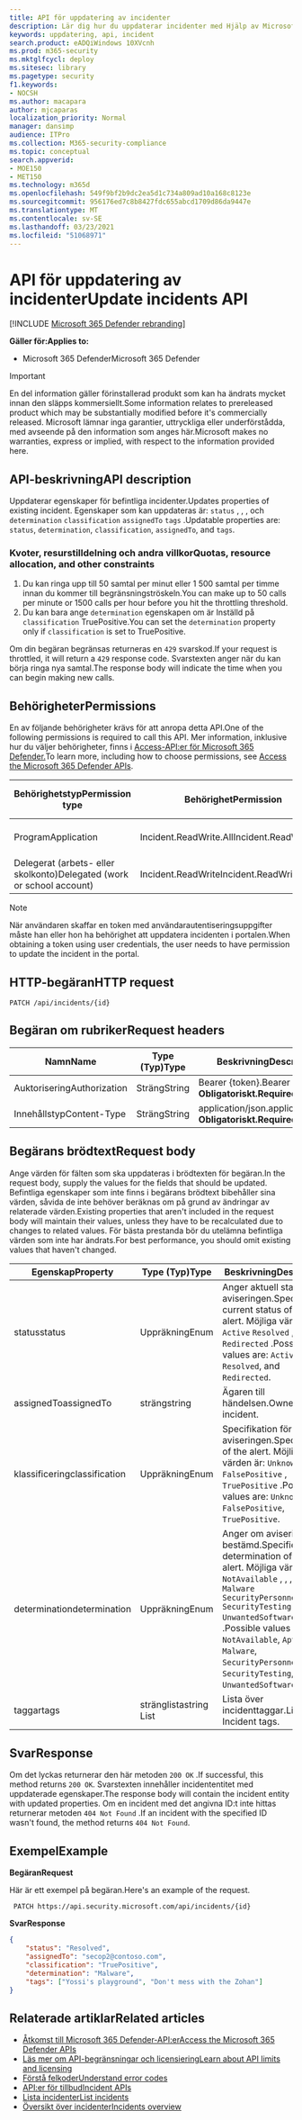 ```yaml
---
title: API för uppdatering av incidenter
description: Lär dig hur du uppdaterar incidenter med Hjälp av Microsoft 365 Defender API
keywords: uppdatering, api, incident
search.product: eADQiWindows 10XVcnh
ms.prod: m365-security
ms.mktglfcycl: deploy
ms.sitesec: library
ms.pagetype: security
f1.keywords:
- NOCSH
ms.author: macapara
author: mjcaparas
localization_priority: Normal
manager: dansimp
audience: ITPro
ms.collection: M365-security-compliance
ms.topic: conceptual
search.appverid:
- MOE150
- MET150
ms.technology: m365d
ms.openlocfilehash: 549f9bf2b9dc2ea5d1c734a809ad10a168c8123e
ms.sourcegitcommit: 956176ed7c8b8427fdc655abcd1709d86da9447e
ms.translationtype: MT
ms.contentlocale: sv-SE
ms.lasthandoff: 03/23/2021
ms.locfileid: "51068971"
---
```

# <a name="update-incidents-api"></a><span data-ttu-id="14d50-104">API för uppdatering av incidenter</span><span class="sxs-lookup"><span data-stu-id="14d50-104">Update incidents API</span></span>

[!INCLUDE [Microsoft 365 Defender rebranding](../includes/microsoft-defender.md)]

<span data-ttu-id="14d50-105">**Gäller för:**</span><span class="sxs-lookup"><span data-stu-id="14d50-105">**Applies to:**</span></span>

- <span data-ttu-id="14d50-106">Microsoft 365 Defender</span><span class="sxs-lookup"><span data-stu-id="14d50-106">Microsoft 365 Defender</span></span>

> [!IMPORTANT]
> <span data-ttu-id="14d50-107">En del information gäller förinstallerad produkt som kan ha ändrats mycket innan den släpps kommersiellt.</span><span class="sxs-lookup"><span data-stu-id="14d50-107">Some information relates to prereleased product which may be substantially modified before it's commercially released.</span></span> <span data-ttu-id="14d50-108">Microsoft lämnar inga garantier, uttryckliga eller underförstådda, med avseende på den information som anges här.</span><span class="sxs-lookup"><span data-stu-id="14d50-108">Microsoft makes no warranties, express or implied, with respect to the information provided here.</span></span>

## <a name="api-description"></a><span data-ttu-id="14d50-109">API-beskrivning</span><span class="sxs-lookup"><span data-stu-id="14d50-109">API description</span></span>

<span data-ttu-id="14d50-110">Uppdaterar egenskaper för befintliga incidenter.</span><span class="sxs-lookup"><span data-stu-id="14d50-110">Updates properties of existing incident.</span></span> <span data-ttu-id="14d50-111">Egenskaper som kan uppdateras är: ```status``` , , , och ```determination``` ```classification``` ```assignedTo``` ```tags``` .</span><span class="sxs-lookup"><span data-stu-id="14d50-111">Updatable properties are: ```status```, ```determination```, ```classification```, ```assignedTo```, and ```tags```.</span></span>

### <a name="quotas-resource-allocation-and-other-constraints"></a><span data-ttu-id="14d50-112">Kvoter, resurstilldelning och andra villkor</span><span class="sxs-lookup"><span data-stu-id="14d50-112">Quotas, resource allocation, and other constraints</span></span>

1. <span data-ttu-id="14d50-113">Du kan ringa upp till 50 samtal per minut eller 1 500 samtal per timme innan du kommer till begränsningströskeln.</span><span class="sxs-lookup"><span data-stu-id="14d50-113">You can make up to 50 calls per minute or 1500 calls per hour before you hit the throttling threshold.</span></span>
2. <span data-ttu-id="14d50-114">Du kan bara ange `determination` egenskapen om är Inställd på `classification` TruePositive.</span><span class="sxs-lookup"><span data-stu-id="14d50-114">You can set the `determination` property only if `classification` is set to TruePositive.</span></span>

<span data-ttu-id="14d50-115">Om din begäran begränsas returneras en `429` svarskod.</span><span class="sxs-lookup"><span data-stu-id="14d50-115">If your request is throttled, it will return a `429` response code.</span></span> <span data-ttu-id="14d50-116">Svarstexten anger när du kan börja ringa nya samtal.</span><span class="sxs-lookup"><span data-stu-id="14d50-116">The response body will indicate the time when you can begin making new calls.</span></span>

## <a name="permissions"></a><span data-ttu-id="14d50-117">Behörigheter</span><span class="sxs-lookup"><span data-stu-id="14d50-117">Permissions</span></span>

<span data-ttu-id="14d50-118">En av följande behörigheter krävs för att anropa detta API.</span><span class="sxs-lookup"><span data-stu-id="14d50-118">One of the following permissions is required to call this API.</span></span> <span data-ttu-id="14d50-119">Mer information, inklusive hur du väljer behörigheter, finns i [Access-API:er för Microsoft 365 Defender.](api-access.md)</span><span class="sxs-lookup"><span data-stu-id="14d50-119">To learn more, including how to choose permissions, see [Access the Microsoft 365 Defender APIs](api-access.md).</span></span>

<span data-ttu-id="14d50-120">Behörighetstyp</span><span class="sxs-lookup"><span data-stu-id="14d50-120">Permission type</span></span> | <span data-ttu-id="14d50-121">Behörighet</span><span class="sxs-lookup"><span data-stu-id="14d50-121">Permission</span></span> | <span data-ttu-id="14d50-122">Visningsnamn för behörighet</span><span class="sxs-lookup"><span data-stu-id="14d50-122">Permission display name</span></span>
-|-|-
<span data-ttu-id="14d50-123">Program</span><span class="sxs-lookup"><span data-stu-id="14d50-123">Application</span></span> | <span data-ttu-id="14d50-124">Incident.ReadWrite.All</span><span class="sxs-lookup"><span data-stu-id="14d50-124">Incident.ReadWrite.All</span></span> | <span data-ttu-id="14d50-125">Läsa och skriva alla incidenter</span><span class="sxs-lookup"><span data-stu-id="14d50-125">Read and write all incidents</span></span>
<span data-ttu-id="14d50-126">Delegerat (arbets- eller skolkonto)</span><span class="sxs-lookup"><span data-stu-id="14d50-126">Delegated (work or school account)</span></span> | <span data-ttu-id="14d50-127">Incident.ReadWrite</span><span class="sxs-lookup"><span data-stu-id="14d50-127">Incident.ReadWrite</span></span> | <span data-ttu-id="14d50-128">Läs- och skrivincidenter</span><span class="sxs-lookup"><span data-stu-id="14d50-128">Read and write incidents</span></span>

> [!NOTE]
> <span data-ttu-id="14d50-129">När användaren skaffar en token med användarautentiseringsuppgifter måste han eller hon ha behörighet att uppdatera incidenten i portalen.</span><span class="sxs-lookup"><span data-stu-id="14d50-129">When obtaining a token using user credentials, the user needs to have permission to update the incident in the portal.</span></span>

## <a name="http-request"></a><span data-ttu-id="14d50-130">HTTP-begäran</span><span class="sxs-lookup"><span data-stu-id="14d50-130">HTTP request</span></span>

```HTTP
PATCH /api/incidents/{id}
```

## <a name="request-headers"></a><span data-ttu-id="14d50-131">Begäran om rubriker</span><span class="sxs-lookup"><span data-stu-id="14d50-131">Request headers</span></span>

<span data-ttu-id="14d50-132">Namn</span><span class="sxs-lookup"><span data-stu-id="14d50-132">Name</span></span> | <span data-ttu-id="14d50-133">Type (Typ)</span><span class="sxs-lookup"><span data-stu-id="14d50-133">Type</span></span> | <span data-ttu-id="14d50-134">Beskrivning</span><span class="sxs-lookup"><span data-stu-id="14d50-134">Description</span></span>
-|-|-
<span data-ttu-id="14d50-135">Auktorisering</span><span class="sxs-lookup"><span data-stu-id="14d50-135">Authorization</span></span> | <span data-ttu-id="14d50-136">Sträng</span><span class="sxs-lookup"><span data-stu-id="14d50-136">String</span></span> | <span data-ttu-id="14d50-137">Bearer {token}.</span><span class="sxs-lookup"><span data-stu-id="14d50-137">Bearer {token}.</span></span> <span data-ttu-id="14d50-138">**Obligatoriskt.**</span><span class="sxs-lookup"><span data-stu-id="14d50-138">**Required**.</span></span>
<span data-ttu-id="14d50-139">Innehållstyp</span><span class="sxs-lookup"><span data-stu-id="14d50-139">Content-Type</span></span> | <span data-ttu-id="14d50-140">Sträng</span><span class="sxs-lookup"><span data-stu-id="14d50-140">String</span></span> | <span data-ttu-id="14d50-141">application/json.</span><span class="sxs-lookup"><span data-stu-id="14d50-141">application/json.</span></span> <span data-ttu-id="14d50-142">**Obligatoriskt.**</span><span class="sxs-lookup"><span data-stu-id="14d50-142">**Required**.</span></span>

## <a name="request-body"></a><span data-ttu-id="14d50-143">Begärans brödtext</span><span class="sxs-lookup"><span data-stu-id="14d50-143">Request body</span></span>

<span data-ttu-id="14d50-144">Ange värden för fälten som ska uppdateras i brödtexten för begäran.</span><span class="sxs-lookup"><span data-stu-id="14d50-144">In the request body, supply the values for the fields that should be updated.</span></span> <span data-ttu-id="14d50-145">Befintliga egenskaper som inte finns i begärans brödtext bibehåller sina värden, såvida de inte behöver beräknas om på grund av ändringar av relaterade värden.</span><span class="sxs-lookup"><span data-stu-id="14d50-145">Existing properties that aren't included in the request body will maintain their values, unless they have to be recalculated due to changes to related values.</span></span> <span data-ttu-id="14d50-146">För bästa prestanda bör du utelämna befintliga värden som inte har ändrats.</span><span class="sxs-lookup"><span data-stu-id="14d50-146">For best performance, you should omit existing values that haven't changed.</span></span>

<span data-ttu-id="14d50-147">Egenskap</span><span class="sxs-lookup"><span data-stu-id="14d50-147">Property</span></span> | <span data-ttu-id="14d50-148">Type (Typ)</span><span class="sxs-lookup"><span data-stu-id="14d50-148">Type</span></span> | <span data-ttu-id="14d50-149">Beskrivning</span><span class="sxs-lookup"><span data-stu-id="14d50-149">Description</span></span>
-|-|-
<span data-ttu-id="14d50-150">status</span><span class="sxs-lookup"><span data-stu-id="14d50-150">status</span></span> | <span data-ttu-id="14d50-151">Uppräkning</span><span class="sxs-lookup"><span data-stu-id="14d50-151">Enum</span></span> | <span data-ttu-id="14d50-152">Anger aktuell status för aviseringen.</span><span class="sxs-lookup"><span data-stu-id="14d50-152">Specifies the current status of the alert.</span></span> <span data-ttu-id="14d50-153">Möjliga värden är: ```Active``` ```Resolved``` , och ```Redirected``` .</span><span class="sxs-lookup"><span data-stu-id="14d50-153">Possible values are: ```Active```, ```Resolved```, and ```Redirected```.</span></span>
<span data-ttu-id="14d50-154">assignedTo</span><span class="sxs-lookup"><span data-stu-id="14d50-154">assignedTo</span></span> | <span data-ttu-id="14d50-155">sträng</span><span class="sxs-lookup"><span data-stu-id="14d50-155">string</span></span> | <span data-ttu-id="14d50-156">Ägaren till händelsen.</span><span class="sxs-lookup"><span data-stu-id="14d50-156">Owner of the incident.</span></span>
<span data-ttu-id="14d50-157">klassificering</span><span class="sxs-lookup"><span data-stu-id="14d50-157">classification</span></span> | <span data-ttu-id="14d50-158">Uppräkning</span><span class="sxs-lookup"><span data-stu-id="14d50-158">Enum</span></span> | <span data-ttu-id="14d50-159">Specifikation för aviseringen.</span><span class="sxs-lookup"><span data-stu-id="14d50-159">Specification of the alert.</span></span> <span data-ttu-id="14d50-160">Möjliga värden är: ```Unknown``` , ```FalsePositive``` , ```TruePositive``` .</span><span class="sxs-lookup"><span data-stu-id="14d50-160">Possible values are: ```Unknown```, ```FalsePositive```, ```TruePositive```.</span></span>
<span data-ttu-id="14d50-161">determination</span><span class="sxs-lookup"><span data-stu-id="14d50-161">determination</span></span> | <span data-ttu-id="14d50-162">Uppräkning</span><span class="sxs-lookup"><span data-stu-id="14d50-162">Enum</span></span> | <span data-ttu-id="14d50-163">Anger om aviseringen är bestämd.</span><span class="sxs-lookup"><span data-stu-id="14d50-163">Specifies the determination of the alert.</span></span> <span data-ttu-id="14d50-164">Möjliga värden är: ```NotAvailable``` , , , , , , ```Apt``` ```Malware``` ```SecurityPersonnel``` ```SecurityTesting``` ```UnwantedSoftware``` ```Other``` .</span><span class="sxs-lookup"><span data-stu-id="14d50-164">Possible values are: ```NotAvailable```, ```Apt```, ```Malware```, ```SecurityPersonnel```, ```SecurityTesting```, ```UnwantedSoftware```, ```Other```.</span></span>
<span data-ttu-id="14d50-165">taggar</span><span class="sxs-lookup"><span data-stu-id="14d50-165">tags</span></span> | <span data-ttu-id="14d50-166">stränglista</span><span class="sxs-lookup"><span data-stu-id="14d50-166">string List</span></span> | <span data-ttu-id="14d50-167">Lista över incidenttaggar.</span><span class="sxs-lookup"><span data-stu-id="14d50-167">List of Incident tags.</span></span>

## <a name="response"></a><span data-ttu-id="14d50-168">Svar</span><span class="sxs-lookup"><span data-stu-id="14d50-168">Response</span></span>

<span data-ttu-id="14d50-169">Om det lyckas returnerar den här metoden `200 OK` .</span><span class="sxs-lookup"><span data-stu-id="14d50-169">If successful, this method returns `200 OK`.</span></span> <span data-ttu-id="14d50-170">Svarstexten innehåller incidententitet med uppdaterade egenskaper.</span><span class="sxs-lookup"><span data-stu-id="14d50-170">The response body will contain the incident entity with updated properties.</span></span> <span data-ttu-id="14d50-171">Om en incident med det angivna ID:t inte hittas returnerar metoden `404 Not Found` .</span><span class="sxs-lookup"><span data-stu-id="14d50-171">If an incident with the specified ID wasn't found, the method returns `404 Not Found`.</span></span>

## <a name="example"></a><span data-ttu-id="14d50-172">Exempel</span><span class="sxs-lookup"><span data-stu-id="14d50-172">Example</span></span>

<span data-ttu-id="14d50-173">**Begäran**</span><span class="sxs-lookup"><span data-stu-id="14d50-173">**Request**</span></span>

<span data-ttu-id="14d50-174">Här är ett exempel på begäran.</span><span class="sxs-lookup"><span data-stu-id="14d50-174">Here's an example of the request.</span></span>

```HTTP
 PATCH https://api.security.microsoft.com/api/incidents/{id}
```

<span data-ttu-id="14d50-175">**Svar**</span><span class="sxs-lookup"><span data-stu-id="14d50-175">**Response**</span></span>

```json
{
    "status": "Resolved",
    "assignedTo": "secop2@contoso.com",
    "classification": "TruePositive",
    "determination": "Malware",
    "tags": ["Yossi's playground", "Don't mess with the Zohan"]
}
```

## <a name="related-articles"></a><span data-ttu-id="14d50-176">Relaterade artiklar</span><span class="sxs-lookup"><span data-stu-id="14d50-176">Related articles</span></span>

- [<span data-ttu-id="14d50-177">Åtkomst till Microsoft 365 Defender-API:er</span><span class="sxs-lookup"><span data-stu-id="14d50-177">Access the Microsoft 365 Defender APIs</span></span>](api-access.md)
- [<span data-ttu-id="14d50-178">Läs mer om API-begränsningar och licensiering</span><span class="sxs-lookup"><span data-stu-id="14d50-178">Learn about API limits and licensing</span></span>](api-terms.md)
- [<span data-ttu-id="14d50-179">Förstå felkoder</span><span class="sxs-lookup"><span data-stu-id="14d50-179">Understand error codes</span></span>](api-error-codes.md)
- [<span data-ttu-id="14d50-180">API:er för tillbud</span><span class="sxs-lookup"><span data-stu-id="14d50-180">Incident APIs</span></span>](api-incident.md)
- [<span data-ttu-id="14d50-181">Lista incidenter</span><span class="sxs-lookup"><span data-stu-id="14d50-181">List incidents</span></span>](api-list-incidents.md)
- [<span data-ttu-id="14d50-182">Översikt över incidenter</span><span class="sxs-lookup"><span data-stu-id="14d50-182">Incidents overview</span></span>](incidents-overview.md)
